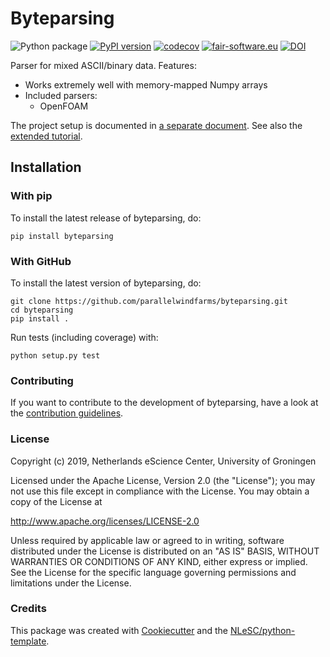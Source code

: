 # Byteparsing

![Python package](https://github.com/parallelwindfarms/byteparsing/workflows/Python%20package/badge.svg)
[![PyPI version](https://img.shields.io/pypi/v/byteparsing.svg?colorB=blue)](https://pypi.python.org/pypi/byteparsing/)
[![codecov](https://codecov.io/gh/parallelwindfarms/byteparsing/graph/badge.svg)](https://codecov.io/gh/parallelwindfarms/byteparsing)
[![fair-software.eu](https://img.shields.io/badge/fair--software.eu-%E2%97%8F%20%20%E2%97%8F%20%20%E2%97%8F%20%20%E2%97%8F%20%20%E2%97%8B-orange)](https://fair-software.eu)
[![DOI](https://zenodo.org/badge/DOI/10.5281/zenodo.4734194.svg)](https://doi.org/10.5281/zenodo.4734194)

Parser for mixed ASCII/binary data. Features:

- Works extremely well with memory-mapped Numpy arrays
- Included parsers:
    - OpenFOAM

The project setup is documented in [a separate
document](project_setup.rst).
See also the [extended tutorial](https://parallelwindfarms.github.io/byteparsing/functional.html).

## Installation

### With pip

To install the latest release of byteparsing, do:

```{.console}
pip install byteparsing
```

### With GitHub

To install the latest version of byteparsing, do:

```{.console}
git clone https://github.com/parallelwindfarms/byteparsing.git
cd byteparsing
pip install .
```

Run tests (including coverage) with:

``` {.console}
python setup.py test
```

### Contributing

If you want to contribute to the development of byteparsing, have a look
at the [contribution guidelines](CONTRIBUTING.rst).

### License

Copyright (c) 2019, Netherlands eScience Center, University of Groningen

Licensed under the Apache License, Version 2.0 (the \"License\"); you
may not use this file except in compliance with the License. You may
obtain a copy of the License at

<http://www.apache.org/licenses/LICENSE-2.0>

Unless required by applicable law or agreed to in writing, software
distributed under the License is distributed on an \"AS IS\" BASIS,
WITHOUT WARRANTIES OR CONDITIONS OF ANY KIND, either express or implied.
See the License for the specific language governing permissions and
limitations under the License.

### Credits

This package was created with
[Cookiecutter](https://github.com/audreyr/cookiecutter) and the
[NLeSC/python-template](https://github.com/NLeSC/python-template).
